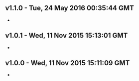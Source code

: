 v1.1.0 - Tue, 24 May 2016 00:35:44 GMT
--------------------------------------

- 


v1.0.1 - Wed, 11 Nov 2015 15:13:01 GMT
--------------------------------------

- 


v1.0.0 - Wed, 11 Nov 2015 15:11:09 GMT
--------------------------------------

- 


